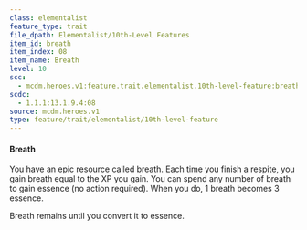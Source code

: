 ```yaml
---
class: elementalist
feature_type: trait
file_dpath: Elementalist/10th-Level Features
item_id: breath
item_index: 08
item_name: Breath
level: 10
scc:
  - mcdm.heroes.v1:feature.trait.elementalist.10th-level-feature:breath
scdc:
  - 1.1.1:13.1.9.4:08
source: mcdm.heroes.v1
type: feature/trait/elementalist/10th-level-feature
---
```


#### Breath

You have an epic resource called breath. Each time you finish a respite, you gain breath equal to the XP you gain. You can spend any number of breath to gain essence (no action required). When you do, 1 breath becomes 3 essence.

Breath remains until you convert it to essence.
